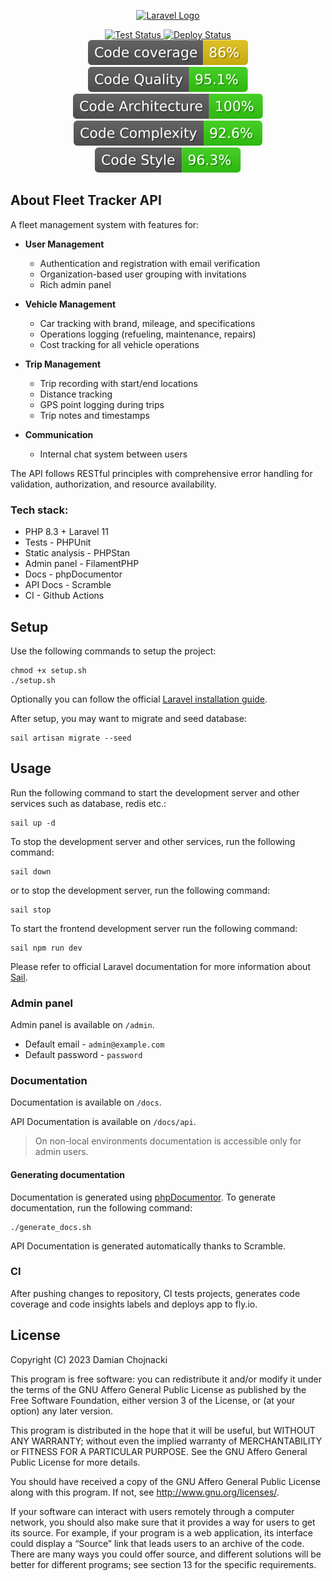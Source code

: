 <p align="center"><a href="https://laravel.com" target="_blank"><img src="https://raw.githubusercontent.com/laravel/art/master/logo-lockup/5%20SVG/2%20CMYK/1%20Full%20Color/laravel-logolockup-cmyk-red.svg" width="400" alt="Laravel Logo"></a></p>

<p align="center">
<a href="https://github.com/damianchojnacki/fleet-tracker-api/actions/workflows/test.yml">
<img src="https://github.com/damianchojnacki/fleet-tracker-api/actions/workflows/test.yml/badge.svg" alt="Test Status">
</a>
<a href="https://github.com/damianchojnacki/fleet-tracker-api/actions/workflows/deploy.yml">
<img src="https://github.com/damianchojnacki/fleet-tracker-api/actions/workflows/deploy.yml/badge.svg" alt="Deploy Status">
</a>
<br>
<a href="https://github.com/damianchojnacki/fleet-tracker-api/actions/workflows/tests.yml">
<img src="https://github.com/damianchojnacki/fleet-tracker-api/raw/badges/main/coverage.svg" alt="Code Coverage">
</a>
<a href="https://github.com/damianchojnacki/fleet-tracker-api/actions/workflows/insights.yml">
<img src="https://github.com/damianchojnacki/fleet-tracker-api/raw/badges/main/insights-code.svg" alt="Code Quality">
</a>
<a href="https://github.com/damianchojnacki/fleet-tracker-api/actions/workflows/insights.yml">
<img src="https://github.com/damianchojnacki/fleet-tracker-api/raw/badges/main/insights-architecture.svg" alt="Code Architecture">
</a>
<a href="https://github.com/damianchojnacki/fleet-tracker-api/actions/workflows/insights.yml">
<img src="https://github.com/damianchojnacki/fleet-tracker-api/raw/badges/main/insights-complexity.svg" alt="Code Complexity">
</a>
<a href="https://github.com/damianchojnacki/fleet-tracker-api/actions/workflows/insights.yml">
<img src="https://github.com/damianchojnacki/fleet-tracker-api/raw/badges/main/insights-style.svg" alt="Code Style">
</a>
</p>

## About Fleet Tracker API

A fleet management system with features for:

- **User Management**
    - Authentication and registration with email verification
    - Organization-based user grouping with invitations
    - Rich admin panel

- **Vehicle Management**
    - Car tracking with brand, mileage, and specifications
    - Operations logging (refueling, maintenance, repairs)
    - Cost tracking for all vehicle operations

- **Trip Management**
    - Trip recording with start/end locations
    - Distance tracking
    - GPS point logging during trips
    - Trip notes and timestamps

- **Communication**
    - Internal chat system between users

The API follows RESTful principles with comprehensive error handling for validation, authorization, and resource availability.

### Tech stack:
- PHP 8.3 + Laravel 11
- Tests - PHPUnit 
- Static analysis - PHPStan
- Admin panel - FilamentPHP
- Docs - phpDocumentor
- API Docs - Scramble
- CI - Github Actions

## Setup

Use the following commands to setup the project:

```shell
chmod +x setup.sh
./setup.sh
```
Optionally you can follow the official [Laravel installation guide](https://laravel.com/docs/10.x/installation).

After setup, you may want to migrate and seed database:

```shell
sail artisan migrate --seed
```

## Usage

Run the following command to start the development server and other services such as database, redis etc.:

```shell
sail up -d
```

To stop the development server and other services, run the following command:

```shell
sail down
```

or to stop the development server, run the following command:

```shell
sail stop
```

To start the frontend development server run the following command:

```shell
sail npm run dev
```

Please refer to official Laravel documentation for more information about [Sail](https://laravel.com/docs/10.x/sail).

### Admin panel

Admin panel is available on `/admin`. 
- Default email - `admin@example.com`
- Default password - `password`

### Documentation

Documentation is available on `/docs`.

API Documentation is available on `/docs/api`. 

> On non-local environments documentation is accessible only for admin users.

#### Generating documentation

Documentation is generated using [phpDocumentor](https://www.phpdoc.org/). To generate documentation, run the following command:

```shell
./generate_docs.sh
```

API Documentation is generated automatically thanks to Scramble.

### CI 

After pushing changes to repository, CI tests projects, 
generates code coverage and code insights labels and deploys 
app to fly.io.

## License

Copyright (C) 2023 Damian Chojnacki

This program is free software: you can redistribute it and/or modify
it under the terms of the GNU Affero General Public License as
published by the Free Software Foundation, either version 3 of the
License, or (at your option) any later version.

This program is distributed in the hope that it will be useful,
but WITHOUT ANY WARRANTY; without even the implied warranty of
MERCHANTABILITY or FITNESS FOR A PARTICULAR PURPOSE.  See the
GNU Affero General Public License for more details.

You should have received a copy of the GNU Affero General Public License
along with this program. If not, see <http://www.gnu.org/licenses/>.

If your software can interact with users remotely through a computer network, 
you should also make sure that it provides a way for users to get its source. 
For example, if your program is a web application, its interface could display 
a “Source” link that leads users to an archive of the code. There are many ways 
you could offer source, and different solutions will be better for different 
programs; see section 13 for the specific requirements.
